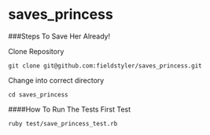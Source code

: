 # saves_princess

###Steps To Save Her Already!

Clone Repository
```
git clone git@github.com:fieldstyler/saves_princess.git
```
Change into correct directory
```
cd saves_princess
```
####How To Run The Tests
First Test
```
ruby test/save_princess_test.rb
```
